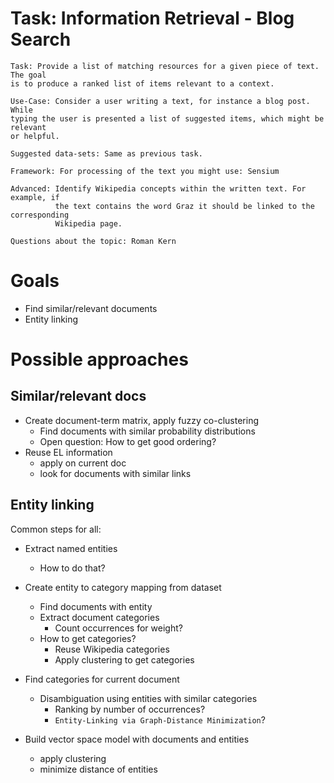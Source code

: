 # Task: Information Retrieval - Blog Search

```
Task: Provide a list of matching resources for a given piece of text. The goal
is to produce a ranked list of items relevant to a context.

Use-Case: Consider a user writing a text, for instance a blog post. While
typing the user is presented a list of suggested items, which might be relevant
or helpful.

Suggested data-sets: Same as previous task.

Framework: For processing of the text you might use: Sensium

Advanced: Identify Wikipedia concepts within the written text. For example, if
          the text contains the word Graz it should be linked to the corresponding
          Wikipedia page.

Questions about the topic: Roman Kern
```

# Goals

- Find similar/relevant documents
- Entity linking

# Possible approaches

## Similar/relevant docs

- Create document-term matrix, apply fuzzy co-clustering
  - Find documents with similar probability distributions
  - Open question: How to get good ordering?
- Reuse EL information
  - apply on current doc
  - look for documents with similar links

## Entity linking

Common steps for all:

- Extract named entities
  - How to do that?

- Create entity to category mapping from dataset
  - Find documents with entity
  - Extract document categories
    - Count occurrences for weight?
  - How to get categories?
    - Reuse Wikipedia categories
    - Apply clustering to get categories
- Find categories for current document 
  - Disambiguation using entities with similar categories
    - Ranking by number of occurrences?
    - `Entity-Linking via Graph-Distance Minimization`?

- Build vector space model with documents and entities
  - apply clustering
  - minimize distance of entities

